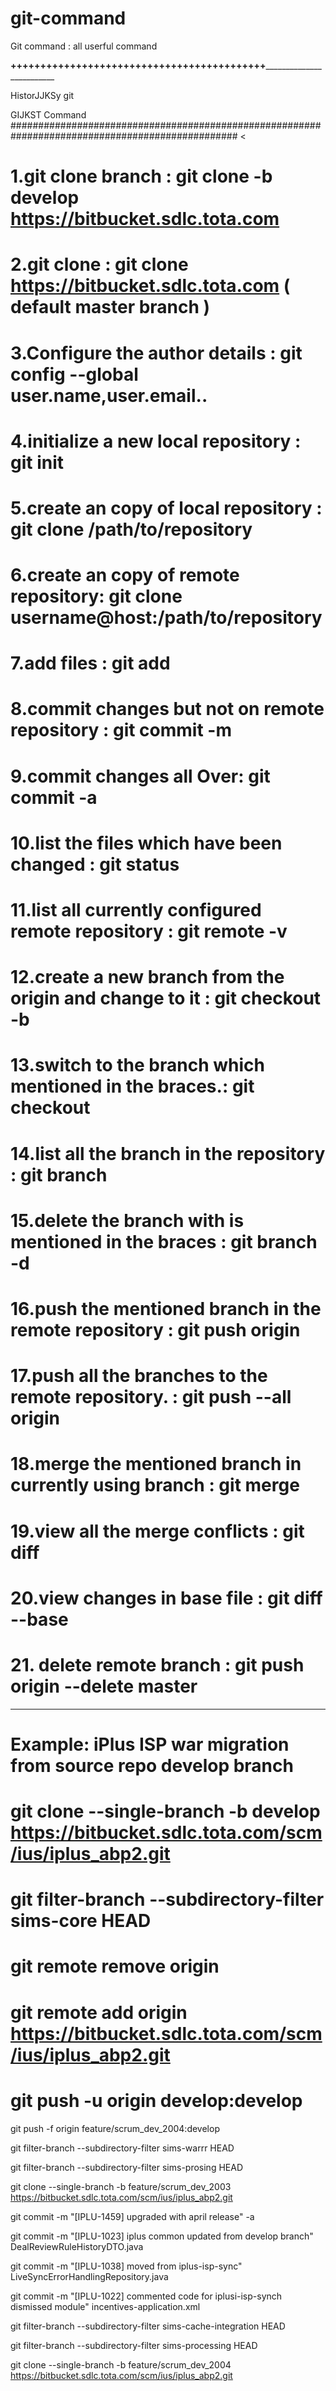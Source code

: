 # git-command
Git command : all userful command

______+++++++++++++++++++++++++++++++++++++++++++_______________________________


HistorJJKSy git

GIJKST Command
#################################################################################################
 <
 # 1.git clone branch :  git clone -b develop https://bitbucket.sdlc.tota.com
 # 2.git clone : git clone https://bitbucket.sdlc.tota.com ( default master branch )
# 3.Configure the author details : git config --global user.name,user.email..
# 4.initialize a new local repository : 	git init
# 5.create an copy of local repository : git clone /path/to/repository
# 6.create an copy of remote repository: git clone username@host:/path/to/repository
# 7.add files : git add
# 8.commit changes but not on remote repository : git commit -m
# 9.commit changes all Over: git commit -a
# 10.list the files which have been changed : git status
# 11.list all currently configured remote repository : git remote -v
# 12.create a new branch from the origin and change to it : git checkout -b <branchname>
# 13.switch to the branch which mentioned in the braces.: git checkout <branchname>
# 14.list all the branch in the repository : git branch
# 15.delete the branch with is mentioned in the braces : git branch -d <branchname>
# 16.push the mentioned branch in the remote repository : git push origin <branchname>
# 17.push all the branches to the remote repository. : git push --all origin
# 18.merge the mentioned branch in currently using branch : git merge <branchname>
# 19.view all the merge conflicts : git diff
# 20.view changes in base file : git diff --base <filename>
#  21. delete remote branch : git push origin --delete master 
 
------------------------------------------------------------------------------------------------------------------------

# Example: iPlus ISP war migration from source repo develop branch
# git clone --single-branch -b develop https://bitbucket.sdlc.tota.com/scm/ius/iplus_abp2.git
# git filter-branch --subdirectory-filter sims-core HEAD
# git remote remove origin
# git remote add origin  https://bitbucket.sdlc.tota.com/scm/ius/iplus_abp2.git
# git push -u origin develop:develop


git push -f origin feature/scrum_dev_2004:develop

git filter-branch --subdirectory-filter sims-warrr HEAD

git filter-branch --subdirectory-filter sims-prosing HEAD

git clone --single-branch -b feature/scrum_dev_2003  https://bitbucket.sdlc.tota.com/scm/ius/iplus_abp2.git

git commit -m "[IPLU-1459] upgraded with april release" -a

git commit -m "[IPLU-1023] iplus common updated from develop branch" DealReviewRuleHistoryDTO.java

git commit -m "[IPLU-1038] moved from iplus-isp-sync"  LiveSyncErrorHandlingRepository.java
 
git commit -m "[IPLU-1022] commented code for iplusi-isp-synch dismissed module" incentives-application.xml

git filter-branch --subdirectory-filter sims-cache-integration HEAD

git filter-branch --subdirectory-filter sims-processing HEAD

git clone --single-branch -b feature/scrum_dev_2004 https://bitbucket.sdlc.tota.com/scm/ius/iplus_abp2.git
